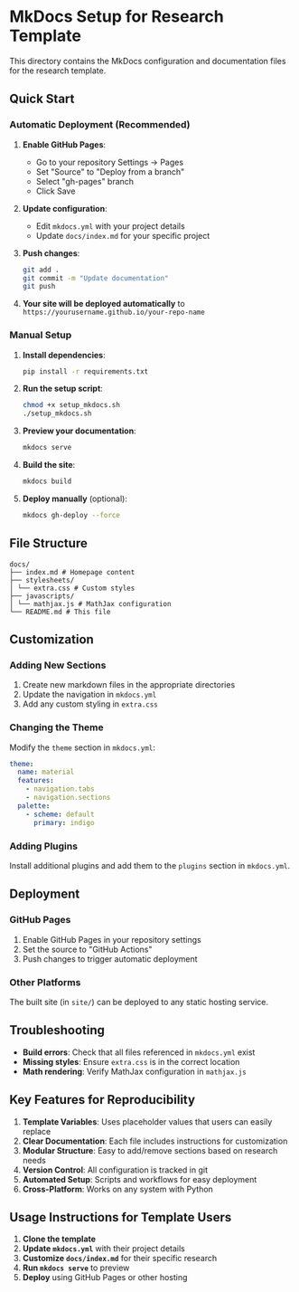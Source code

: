 # MkDocs Setup for Research Template

This directory contains the MkDocs configuration and documentation files for the research template.

## Quick Start

### Automatic Deployment (Recommended)

1. **Enable GitHub Pages**:
   - Go to your repository Settings → Pages
   - Set "Source" to "Deploy from a branch"
   - Select "gh-pages" branch
   - Click Save

2. **Update configuration**:
   - Edit `mkdocs.yml` with your project details
   - Update `docs/index.md` for your specific project

3. **Push changes**:
   ```bash
   git add .
   git commit -m "Update documentation"
   git push
   ```

4. **Your site will be deployed automatically** to `https://yourusername.github.io/your-repo-name`

### Manual Setup

1. **Install dependencies**:
   ```bash
   pip install -r requirements.txt
   ```

2. **Run the setup script**:
   ```bash
   chmod +x setup_mkdocs.sh
   ./setup_mkdocs.sh
   ```

3. **Preview your documentation**:
   ```bash
   mkdocs serve
   ```

4. **Build the site**:
   ```bash
   mkdocs build
   ```

5. **Deploy manually** (optional):
   ```bash
   mkdocs gh-deploy --force
   ```

## File Structure 

```
docs/
├── index.md # Homepage content
├── stylesheets/
│ └── extra.css # Custom styles
├── javascripts/
│ └── mathjax.js # MathJax configuration
└── README.md # This file
```


## Customization

### Adding New Sections

1. Create new markdown files in the appropriate directories
2. Update the navigation in `mkdocs.yml`
3. Add any custom styling in `extra.css`

### Changing the Theme

Modify the `theme` section in `mkdocs.yml`:

```yaml
theme:
  name: material
  features:
    - navigation.tabs
    - navigation.sections
  palette:
    - scheme: default
      primary: indigo
```

### Adding Plugins

Install additional plugins and add them to the `plugins` section in `mkdocs.yml`.

## Deployment

### GitHub Pages

1. Enable GitHub Pages in your repository settings
2. Set the source to "GitHub Actions"
3. Push changes to trigger automatic deployment

### Other Platforms

The built site (in `site/`) can be deployed to any static hosting service.

## Troubleshooting

- **Build errors**: Check that all files referenced in `mkdocs.yml` exist
- **Missing styles**: Ensure `extra.css` is in the correct location
- **Math rendering**: Verify MathJax configuration in `mathjax.js`

## Key Features for Reproducibility

1. **Template Variables**: Uses placeholder values that users can easily replace
2. **Clear Documentation**: Each file includes instructions for customization
3. **Modular Structure**: Easy to add/remove sections based on research needs
4. **Version Control**: All configuration is tracked in git
5. **Automated Setup**: Scripts and workflows for easy deployment
6. **Cross-Platform**: Works on any system with Python

## Usage Instructions for Template Users

1. **Clone the template**
2. **Update `mkdocs.yml`** with their project details
3. **Customize `docs/index.md`** for their specific research
4. **Run `mkdocs serve`** to preview
5. **Deploy** using GitHub Pages or other hosting